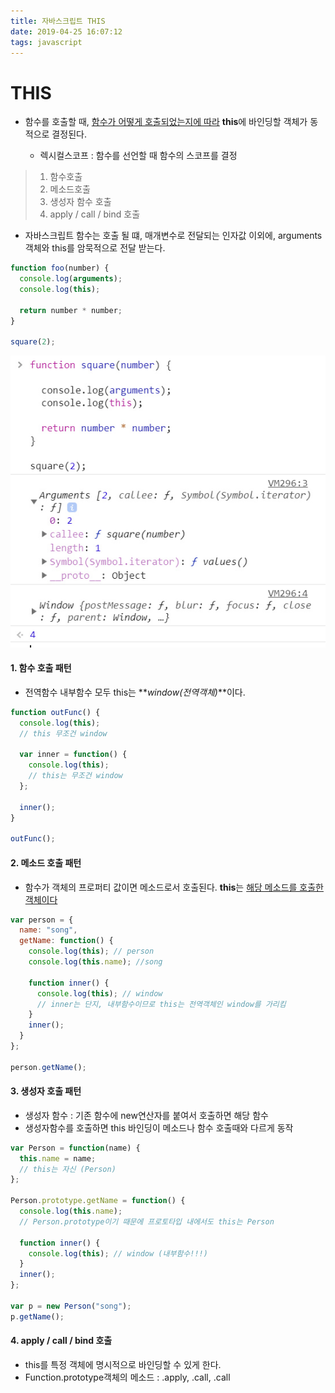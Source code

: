 ```yaml
---
title: 자바스크립트 THIS
date: 2019-04-25 16:07:12
tags: javascript
---
```


# THIS

- 함수를 호출할 때, <u>함수가 어떻게 호출되었는지에 따라</u> **this**에 바인딩할 객체가 동적으로 결정된다.

  - 렉시컬스코프 : 함수를 선언할 때 함수의 스코프를 결정

> 1. 함수호출
> 2. 메소드호출
> 3. 생성자 함수 호출
> 4. apply / call / bind 호출

- 자바스크립트 함수는 호출 될 떄, 매개변수로 전달되는 인자값 이외에, arguments객체와 this를 암묵적으로 전달 받는다.

```js
function foo(number) {
  console.log(arguments);
  console.log(this);

  return number * number;
}

square(2);
```

![this](https://github.com/songji1165/songji1165.github.io/blob/build/source/_posts/Javascript/this.jpg?raw=true)

#### 1. 함수 호출 패턴

- 전역함수 내부함수 모두 this는 **_window(전역객체)_**이다.

```js
function outFunc() {
  console.log(this);
  // this 무조건 window

  var inner = function() {
    console.log(this);
    // this는 무조건 window
  };

  inner();
}

outFunc();
```

#### 2. 메소드 호출 패턴

- 함수가 객체의 프로퍼티 값이면 메소드로서 호출된다. **this**는 <u>해당 메소드를 호출한 객체이다</u>

```js
var person = {
  name: "song",
  getName: function() {
    console.log(this); // person
    console.log(this.name); //song

    function inner() {
      console.log(this); // window
      // inner는 단지, 내부함수이므로 this는 전역객체인 window를 가리킴
    }
    inner();
  }
};

person.getName();
```

#### 3. 생성자 호출 패턴

- 생성자 함수 : 기존 함수에 new연산자를 붙여서 호출하면 해당 함수
- 생성자함수를 호출하면 this 바인딩이 메소드나 함수 호출때와 다르게 동작

```js
var Person = function(name) {
  this.name = name;
  // this는 자신 (Person)
};

Person.prototype.getName = function() {
  console.log(this.name);
  // Person.prototype이기 때문에 프로토타입 내에서도 this는 Person

  function inner() {
    console.log(this); // window (내부함수!!!)
  }
  inner();
};

var p = new Person("song");
p.getName();
```

#### 4. apply / call / bind 호출

- this를 특정 객체에 명시적으로 바인딩할 수 있게 한다.
- Function.prototype객체의 메소드 : .apply, .call, .call
